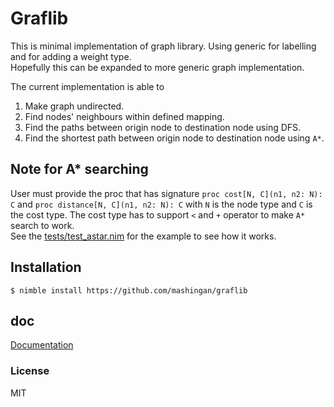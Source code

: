 # Graflib
This is minimal implementation of graph library. Using generic for labelling
and for adding a weight type.  
Hopefully this can be expanded to more generic graph implementation.

The current implementation is able to

1. Make graph undirected.
2. Find nodes' neighbours within defined mapping.
3. Find the paths between origin node to destination node using DFS.
4. Find the shortest path between origin node to destination node using `A*`.

## Note for A* searching

User must provide the proc that has signature
`proc cost[N, C](n1, n2: N): C` and `proc distance[N, C](n1, n2: N): C`
with `N` is the node type and `C` is the cost type.
The cost type has to support `<` and `+` operator to make `A*` search to work.  
See the [tests/test_astar.nim](tests/test_astar.nim) for the example
to see how it works.

## Installation

```
$ nimble install https://github.com/mashingan/graflib
```

## doc
[Documentation](https://mashingan.github.io/graflib/htmldocs/graflib.html)

### License
MIT